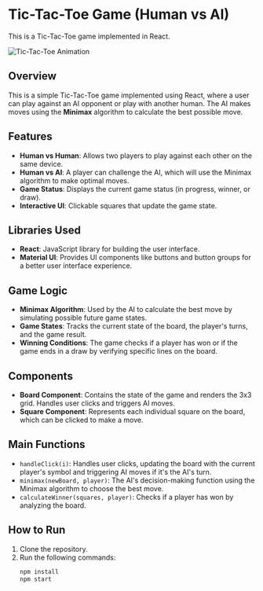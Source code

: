 # Tic-Tac-Toe Game (Human vs AI)

This is a Tic-Tac-Toe game implemented in React.

![Tic-Tac-Toe Animation](https://github.com/Grigory-shvechkov/tictactoe-react-game/raw/master/asset/tictactoe-react.gif)



## Overview
This is a simple Tic-Tac-Toe game implemented using React, where a user can play against an AI opponent or play with another human. The AI makes moves using the **Minimax** algorithm to calculate the best possible move.

## Features
- **Human vs Human**: Allows two players to play against each other on the same device.
- **Human vs AI**: A player can challenge the AI, which will use the Minimax algorithm to make optimal moves.
- **Game Status**: Displays the current game status (in progress, winner, or draw).
- **Interactive UI**: Clickable squares that update the game state.

## Libraries Used
- **React**: JavaScript library for building the user interface.
- **Material UI**: Provides UI components like buttons and button groups for a better user interface experience.

## Game Logic
- **Minimax Algorithm**: Used by the AI to calculate the best move by simulating possible future game states.
- **Game States**: Tracks the current state of the board, the player's turns, and the game result.
- **Winning Conditions**: The game checks if a player has won or if the game ends in a draw by verifying specific lines on the board.

## Components
- **Board Component**: Contains the state of the game and renders the 3x3 grid. Handles user clicks and triggers AI moves.
- **Square Component**: Represents each individual square on the board, which can be clicked to make a move.

## Main Functions
- `handleClick(i)`: Handles user clicks, updating the board with the current player's symbol and triggering AI moves if it's the AI's turn.
- `minimax(newBoard, player)`: The AI's decision-making function using the Minimax algorithm to choose the best move.
- `calculateWinner(squares, player)`: Checks if a player has won by analyzing the board.

## How to Run
1. Clone the repository.
2. Run the following commands:
   ```bash
   npm install
   npm start
